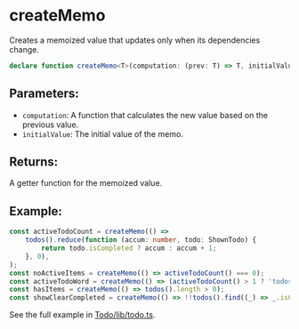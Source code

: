 # createMemo

Creates a memoized value that updates only when its dependencies change.

```typescript
declare function createMemo<T>(computation: (prev: T) => T, initialValue?: T): Getter<T>
```

## Parameters:

* `computation`: A function that calculates the new value based on the previous value.
* `initialValue`: The initial value of the memo.

## Returns: 

A getter function for the memoized value.

## Example:

```typescript
const activeTodoCount = createMemo(() =>
    todos().reduce(function (accum: number, todo: ShownTodo) {
        return todo.isCompleted ? accum : accum + 1;
    }, 0),
);
const noActiveItems = createMemo(() => activeTodoCount() === 0);
const activeTodoWord = createMemo(() => (activeTodoCount() > 1 ? 'todos' : 'todo'));
const hasItems = createMemo(() => todos().length > 0);
const showClearCompleted = createMemo(() => !!todos().find((_) => _.isCompleted));
```
See the full example in [Todo/lib/todo.ts](../../../../examples/jay/todo/lib/todo.ts).